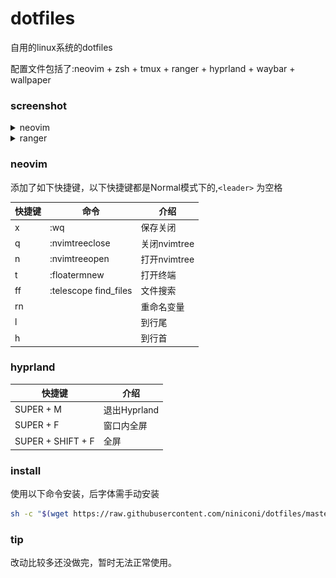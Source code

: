 # dotfiles

自用的linux系统的dotfiles

配置文件包括了:neovim + zsh + tmux + ranger + hyprland + waybar + wallpaper

### screenshot

<details>
  <summary>neovim</summary>
  
  1. startup界面
  
  ![startup](./screenshot/Screenshot%202023-01-15%2002-41-50.png)
  
  2. 内嵌终端
  
  ![terminal](./screenshot/Screenshot%202023-01-15%2002-42-53.png)
  
  3. coc lsp
  
  ![lsp](./screenshot/Screenshot%202023-01-15%2002-42-32.png)
  
</details>
<details>
  <summary>ranger</summary>
  
  ![](/screenshot/Screenshot%202023-01-15%2002-40-19.png)
  
  ![](/screenshot/Screenshot%202023-01-15%2002-40-37.png)
  
  ![](/screenshot/Screenshot%202023-01-15%2002-41-06.png)
  
</details>

### neovim

添加了如下快捷键，以下快捷键都是Normal模式下的,`<leader>` 为空格

|快捷键     |命令                  |介绍        |
|----------|---------------------|------------|
|<leader>x |:wq                  |保存关闭    |
|<leader>q |:nvimtreeclose       |关闭nvimtree|
|<laeder>n |:nvimtreeopen        |打开nvimtree|
|<leader>t |:floatermnew         |打开终端     |
|<leader>ff|:telescope find_files|文件搜索     |
|<leader>rn|                     |重命名变量   |
|<leader>l |                     |到行尾      |
|<leader>h |                     |到行首      |

### hyprland

|快捷键            |介绍        |
|------------------|------------|
|SUPER + M         |退出Hyprland|
|SUPER + F         |窗口内全屏  |
|SUPER + SHIFT + F |全屏        |

### install

使用以下命令安装，后字体需手动安装
```bash
sh -c "$(wget https://raw.githubusercontent.com/niniconi/dotfiles/master/install.sh -O -)"
```

### tip

改动比较多还没做完，暂时无法正常使用。
